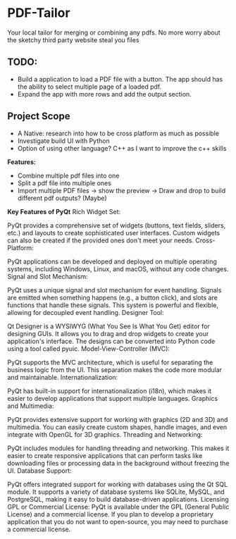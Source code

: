 # PDF-Tailor
Your local tailor for merging or combining any pdfs. No more worry about the sketchy third party website steal you files

## TODO:

 - Build a application to load a PDF file with a button. The app should has the ability to select multiple page of a loaded pdf.
 - Expand the app with more rows and add the output section.

## Project Scope
 - A Native: research into how to be cross platform as much as possible
 - Investigate build UI with Python
 - Option of using other language? C++ as I want to improve the c++ skills

**Features:**
 - Combine multiple pdf files into one
 - Split a pdf file into multiple ones
 - Import multiple PDF files -> show the preview -> Draw and drop to build different pdf outputs? (Maybe) 

**Key Features of PyQt**
Rich Widget Set:

PyQt provides a comprehensive set of widgets (buttons, text fields, sliders, etc.) and layouts to create sophisticated user interfaces.
Custom widgets can also be created if the provided ones don't meet your needs.
Cross-Platform:

PyQt applications can be developed and deployed on multiple operating systems, including Windows, Linux, and macOS, without any code changes.
Signal and Slot Mechanism:

PyQt uses a unique signal and slot mechanism for event handling. Signals are emitted when something happens (e.g., a button click), and slots are functions that handle these signals. This system is powerful and flexible, allowing for decoupled event handling.
Designer Tool:

Qt Designer is a WYSIWYG (What You See Is What You Get) editor for designing GUIs. It allows you to drag and drop widgets to create your application's interface. The designs can be converted into Python code using a tool called pyuic.
Model-View-Controller (MVC):

PyQt supports the MVC architecture, which is useful for separating the business logic from the UI. This separation makes the code more modular and maintainable.
Internationalization:

PyQt has built-in support for internationalization (i18n), which makes it easier to develop applications that support multiple languages.
Graphics and Multimedia:

PyQt provides extensive support for working with graphics (2D and 3D) and multimedia. You can easily create custom shapes, handle images, and even integrate with OpenGL for 3D graphics.
Threading and Networking:

PyQt includes modules for handling threading and networking. This makes it easier to create responsive applications that can perform tasks like downloading files or processing data in the background without freezing the UI.
Database Support:

PyQt offers integrated support for working with databases using the Qt SQL module. It supports a variety of database systems like SQLite, MySQL, and PostgreSQL, making it easy to build database-driven applications.
Licensing
GPL or Commercial License: PyQt is available under the GPL (General Public License) and a commercial license. If you plan to develop a proprietary application that you do not want to open-source, you may need to purchase a commercial license.
